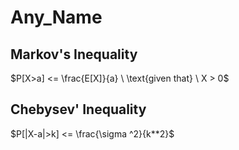 # Any_Name

## Markov's Inequality
$P[X>a] <= \frac{E[X]}{a} \ \text{given that} \ X > 0$

## Chebysev' Inequality
$P[|X-a|>k] <= \frac{\sigma ^2}{k**2}$
